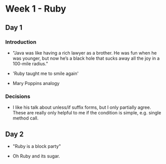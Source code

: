 # Week 1 - Ruby

## Day 1

### Introduction

- "Java was like having a rich lawyer as a brother. He was fun when he was younger,
  but now he’s a black hole that sucks away all the joy in a 100-mile radius."

- 'Ruby taught me to smile again'

- Mary Poppins analogy

### Decisions

- I like his talk about unless/if suffix forms, but I only partially agree.
  These are really only helpful to me if the condition is simple, e.g. single
  method call.

## Day 2

- "Ruby is a block party"

- Oh Ruby and its sugar.
